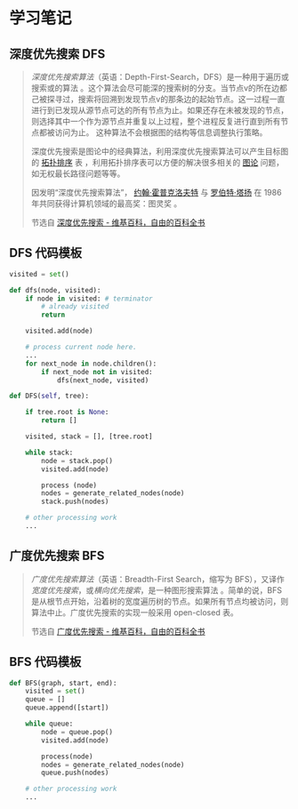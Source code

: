 # 学习笔记

## 深度优先搜索 DFS

> *深度优先搜索算法*（英语：Depth-First-Search，DFS）是一种用于遍历或搜索或的算法 。这个算法会尽可能深的搜索树的分支。当节点v的所在边都己被探寻过，搜索将回溯到发现节点v的那条边的起始节点。这一过程一直进行到已发现从源节点可达的所有节点为止。如果还存在未被发现的节点，则选择其中一个作为源节点并重复以上过程，整个进程反复进行直到所有节点都被访问为止。 这种算法不会根据图的结构等信息调整执行策略。
> 
> 深度优先搜索是图论中的经典算法，利用深度优先搜索算法可以产生目标图的 [拓扑排序](https://zh.wikipedia.org/wiki/%E6%8B%93%E6%89%91%E6%8E%92%E5%BA%8F) 表 ，利用拓扑排序表可以方便的解决很多相关的 [图论](https://zh.wikipedia.org/wiki/%E5%9B%BE%E8%AE%BA) 问题，如无权最长路径问题等等。
> 
> 因发明“深度优先搜索算法”， [约翰·霍普克洛夫特](https://zh.wikipedia.org/wiki/%E7%B4%84%E7%BF%B0%C2%B7%E9%9C%8D%E6%99%AE%E5%85%8B%E6%B4%9B%E5%A4%AB%E7%89%B9) 与 [罗伯特·塔扬](https://zh.wikipedia.org/wiki/%E7%BD%97%E4%BC%AF%E7%89%B9%C2%B7%E5%A1%94%E6%89%AC) 在 1986 年共同获得计算机领域的最高奖：图灵奖 。  
> 
> 节选自 [深度优先搜索 - 维基百科，自由的百科全书](https://zh.wikipedia.org/wiki/%E6%B7%B1%E5%BA%A6%E4%BC%98%E5%85%88%E6%90%9C%E7%B4%A2)

## DFS 代码模板

```python
visited = set() 

def dfs(node, visited):
    if node in visited: # terminator
    	# already visited 
    	return 

	visited.add(node) 

	# process current node here. 
	...
	for next_node in node.children(): 
		if next_node not in visited: 
			dfs(next_node, visited)
```

```python
def DFS(self, tree): 

	if tree.root is None: 
		return [] 

	visited, stack = [], [tree.root]

	while stack: 
		node = stack.pop() 
		visited.add(node)

		process (node) 
		nodes = generate_related_nodes(node) 
		stack.push(nodes) 

	# other processing work 
	...
```


## 广度优先搜索 BFS

> *广度优先搜索算法*（英语：Breadth-First Search，缩写为 BFS），又译作*宽度优先搜索*，或*横向优先搜索*，是一种图形搜索算法 。简单的说，BFS 是从根节点开始，沿着树的宽度遍历树的节点。如果所有节点均被访问，则算法中止。广度优先搜索的实现一般采用 open-closed 表。
> 
> 节选自 [广度优先搜索 - 维基百科，自由的百科全书](https://zh.wikipedia.org/wiki/%E5%B9%BF%E5%BA%A6%E4%BC%98%E5%85%88%E6%90%9C%E7%B4%A2)

## BFS 代码模板

```python
def BFS(graph, start, end):
    visited = set()
	queue = [] 
	queue.append([start]) 

	while queue: 
		node = queue.pop() 
		visited.add(node)

		process(node) 
		nodes = generate_related_nodes(node) 
		queue.push(nodes)

	# other processing work 
	...
```

